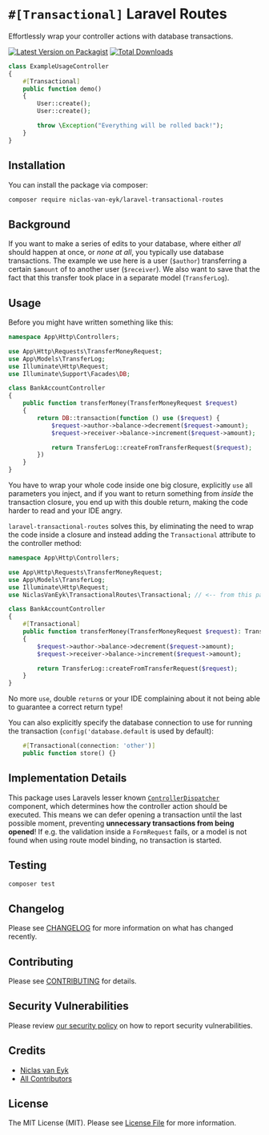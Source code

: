 
# `#[Transactional]` Laravel Routes

Effortlessly wrap your controller actions with database transactions.

[![Latest Version on Packagist](https://img.shields.io/packagist/v/niclas-van-eyk/laravel-transactional-routes.svg?style=flat-square)](https://packagist.org/packages/niclas-van-eyk/laravel-transactional-routes)
[![Total Downloads](https://img.shields.io/packagist/dt/niclas-van-eyk/laravel-transactional-routes.svg?style=flat-square)](https://packagist.org/packages/niclas-van-eyk/laravel-transactional-routes)

```php
class ExampleUsageController
{
    #[Transactional]
    public function demo()
    {
        User::create();
        User::create();

        throw \Exception("Everything will be rolled back!");
    }
}
```

## Installation

You can install the package via composer:

```bash
composer require niclas-van-eyk/laravel-transactional-routes
```

## Background

If you want to make a series of edits to your database, where either _all_ should happen at once, or _none at all_, you typically use database transactions. The example we use here is a user (`$author`) transferring a certain `$amount` of to another user (`$receiver`). We also want to save that the fact that this transfer took place in a separate model (`TransferLog`).

## Usage

Before you might have written something like this:
```php
namespace App\Http\Controllers;

use App\Http\Requests\TransferMoneyRequest;
use App\Models\TransferLog;
use Illuminate\Http\Request;
use Illuminate\Support\Facades\DB;

class BankAccountController 
{
    public function transferMoney(TransferMoneyRequest $request)
    {
        return DB::transaction(function () use ($request) {
            $request->author->balance->decrement($request->amount);
            $request->receiver->balance->increment($request->amount);

            return TransferLog::createFromTransferRequest($request);
        })
    }
}
```

You have to wrap your whole code inside one big closure, explicitly `use` all parameters you inject, and if you want to return something from _inside_ the transaction closure, you end up with this double return, making the code harder to read and your IDE angry.

`laravel-transactional-routes` solves this, by eliminating the need to wrap the code inside a closure and instead adding the `Transactional` attribute to the controller method:
```php
namespace App\Http\Controllers;

use App\Http\Requests\TransferMoneyRequest;
use App\Models\TransferLog;
use Illuminate\Http\Request;
use NiclasVanEyk\TransactionalRoutes\Transactional; // <-- from this package

class BankAccountController 
{
    #[Transactional]
    public function transferMoney(TransferMoneyRequest $request): TransferLog
    {
        $request->author->balance->decrement($request->amount);
        $request->receiver->balance->increment($request->amount);

        return TransferLog::createFromTransferRequest($request);
    }
}
```

No more `use`, double `return`s or your IDE complaining about it not being able to guarantee a correct return type!

You can also explicitly specify the database connection to use for running the transaction (`config('database.default` is used by default):

```php
    #[Transactional(connection: 'other')]
    public function store() {}
```

## Implementation Details

This package uses Laravels lesser known [`ControllerDispatcher`](https://github.com/laravel/framework/blob/master/src/Illuminate/Routing/Contracts/ControllerDispatcher.php) component, which determines how the controller action should be executed. This means we can defer opening a transaction until the last possible moment, preventing **unnecessary transactions from being opened**! If e.g. the validation inside a `FormRequest` fails, or a model is not found when using route model binding, no transaction is started.

## Testing

```bash
composer test
```

## Changelog

Please see [CHANGELOG](CHANGELOG.md) for more information on what has changed recently.

## Contributing

Please see [CONTRIBUTING](https://github.com/spatie/.github/blob/main/CONTRIBUTING.md) for details.

## Security Vulnerabilities

Please review [our security policy](../../security/policy) on how to report security vulnerabilities.

## Credits

- [Niclas van Eyk](https://github.com/niclas-van-eyk)
- [All Contributors](../../contributors)

## License

The MIT License (MIT). Please see [License File](LICENSE.md) for more information.
